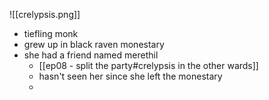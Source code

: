 ![[crelypsis.png]]
- tiefling monk
- grew up in black raven monestary
- she had a friend named merethil 
	- [[ep08 - split the party#crelypsis in the other wards]]
	- hasn't seen her since she left the monestary
	- 